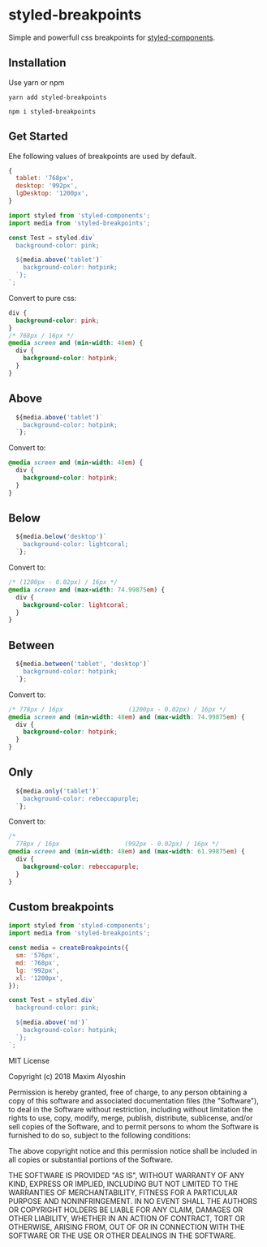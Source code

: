 # styled-breakpoints

Simple and powerfull css breakpoints for [styled-components](https://github.com/styled-components/styled-components).

## Installation

Use yarn or npm

```
yarn add styled-breakpoints
```

```
npm i styled-breakpoints
```

## Get Started

Еhe following values of breakpoints are used by default.

```js
{
  tablet: '768px',
  desktop: '992px',
  lgDesktop: '1200px',
}
```

```js
import styled from 'styled-components';
import media from 'styled-breakpoints';

const Test = styled.div`
  background-color: pink;

  ${media.above('tablet')`
    background-color: hotpink;
  `};
`;
```

Convert to pure css:

```css
div {
  background-color: pink;
}
/* 768px / 16px */
@media screen and (min-width: 48em) {
  div {
    background-color: hotpink;
  }
}
```

## Above

```js
  ${media.above('tablet')`
    background-color: hotpink;
  `};
```

Convert to:

```css
@media screen and (min-width: 48em) {
  div {
    background-color: hotpink;
  }
}
```

## Below

```js
  ${media.below('desktop')`
    background-color: lightcoral;
  `};
```

Convert to:

```css
/* (1200px - 0.02px) / 16px */
@media screen and (max-width: 74.99875em) {
  div {
    background-color: lightcoral;
  }
}
```

## Between

```js
  ${media.between('tablet', 'desktop')`
    background-color: hotpink;
  `};
```

Convert to:

```css
/* 778px / 16px                  (1200px - 0.02px) / 16px */
@media screen and (min-width: 48em) and (max-width: 74.99875em) {
  div {
    background-color: hotpink;
  }
}
```

## Only

```js
  ${media.only('tablet')`
    background-color: rebeccapurple;
  `};
```

Convert to:

```css
/*
  778px / 16px                  (992px - 0.02px) / 16px */
@media screen and (min-width: 48em) and (max-width: 61.99875em) {
  div {
    background-color: rebeccapurple;
  }
}
```

## Custom breakpoints

```js
import styled from 'styled-components';
import media from 'styled-breakpoints';

const media = createBreakpoints({
  sm: '576px',
  md: '768px',
  lg: '992px',
  xl: '1200px',
});

const Test = styled.div`
  background-color: pink;

  ${media.above('md')`
    background-color: hotpink;
  `};
`;
```

MIT License

Copyright (c) 2018 Maxim Alyoshin

Permission is hereby granted, free of charge, to any person obtaining a copy
of this software and associated documentation files (the "Software"), to deal
in the Software without restriction, including without limitation the rights
to use, copy, modify, merge, publish, distribute, sublicense, and/or sell
copies of the Software, and to permit persons to whom the Software is
furnished to do so, subject to the following conditions:

The above copyright notice and this permission notice shall be included in all
copies or substantial portions of the Software.

THE SOFTWARE IS PROVIDED "AS IS", WITHOUT WARRANTY OF ANY KIND, EXPRESS OR
IMPLIED, INCLUDING BUT NOT LIMITED TO THE WARRANTIES OF MERCHANTABILITY,
FITNESS FOR A PARTICULAR PURPOSE AND NONINFRINGEMENT. IN NO EVENT SHALL THE
AUTHORS OR COPYRIGHT HOLDERS BE LIABLE FOR ANY CLAIM, DAMAGES OR OTHER
LIABILITY, WHETHER IN AN ACTION OF CONTRACT, TORT OR OTHERWISE, ARISING FROM,
OUT OF OR IN CONNECTION WITH THE SOFTWARE OR THE USE OR OTHER DEALINGS IN THE
SOFTWARE.
